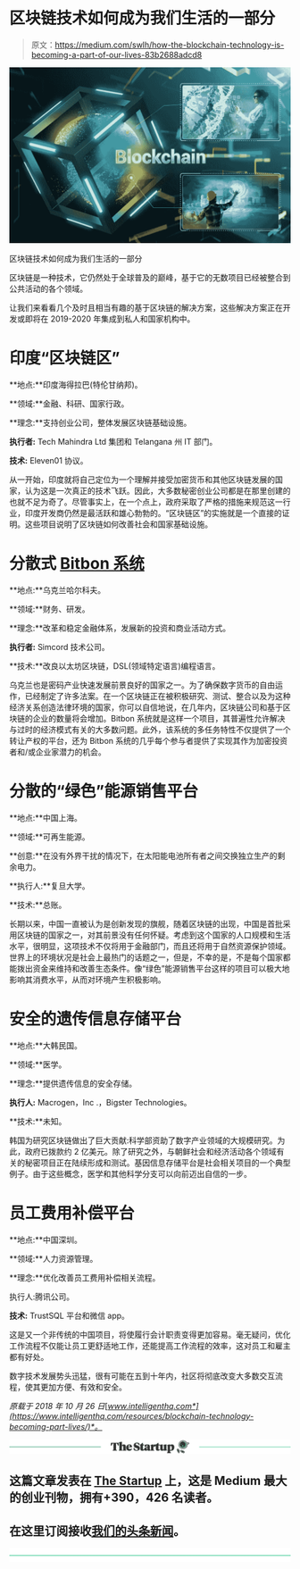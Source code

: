 # 区块链技术如何成为我们生活的一部分

> 原文：<https://medium.com/swlh/how-the-blockchain-technology-is-becoming-a-part-of-our-lives-83b2688adcd8>

![](img/541b0c8ccf4f45f7814e2db527d00310.png)

区块链技术如何成为我们生活的一部分

区块链是一种技术，它仍然处于全球普及的巅峰，基于它的无数项目已经被整合到公共活动的各个领域。

让我们来看看几个及时且相当有趣的基于区块链的解决方案，这些解决方案正在开发或即将在 2019-2020 年集成到私人和国家机构中。

# 印度“区块链区”

**地点:**印度海得拉巴(特伦甘纳邦)。

**领域:**金融、科研、国家行政。

**理念:**支持创业公司，整体发展区块链基础设施。

**执行者:** Tech Mahindra Ltd 集团和 Telangana 州 IT 部门。

**技术:** Eleven01 协议。

从一开始，印度就将自己定位为一个理解并接受加密货币和其他区块链发展的国家，认为这是一次真正的技术飞跃。因此，大多数秘密创业公司都是在那里创建的也就不足为奇了。尽管事实上，在一个点上，政府采取了严格的措施来规范这一行业，印度开发商仍然是最活跃和雄心勃勃的。“区块链区”的实施就是一个直接的证明。这些项目说明了区块链如何改善社会和国家基础设施。

# 分散式 [Bitbon 系统](https://www.bitbon.space/en/home)

**地点:**乌克兰哈尔科夫。

**领域:**财务、研发。

**理念:**改革和稳定金融体系，发展新的投资和商业活动方式。

**执行者:** Simcord 技术公司。

**技术:**改良以太坊区块链，DSL(领域特定语言)编程语言。

乌克兰也是密码产业快速发展前景良好的国家之一。为了确保数字货币的自由运作，已经制定了许多法案。在一个区块链正在被积极研究、测试、整合以及为这种经济关系创造法律环境的国家，你可以自信地说，在几年内，区块链公司和基于区块链的企业的数量将会增加。Bitbon 系统就是这样一个项目，其普遍性允许解决与过时的经济模式有关的大多数问题。此外，该系统的多任务特性不仅提供了一个转让产权的平台，还为 Bitbon 系统的几乎每个参与者提供了实现其作为加密投资者和/或企业家潜力的机会。

# 分散的“绿色”能源销售平台

**地点:**中国上海。

**领域:**可再生能源。

**创意:**在没有外界干扰的情况下，在太阳能电池所有者之间交换独立生产的剩余电力。

**执行人:**复旦大学。

**技术:**总账。

长期以来，中国一直被认为是创新发现的旗舰，随着区块链的出现，中国是首批采用区块链的国家之一，对其前景没有任何怀疑。考虑到这个国家的人口规模和生活水平，很明显，这项技术不仅将用于金融部门，而且还将用于自然资源保护领域。世界上的环境状况是社会上最热门的话题之一，但是，不幸的是，不是每个国家都能拨出资金来维持和改善生态条件。像“绿色”能源销售平台这样的项目可以极大地影响其消费水平，从而对环境产生积极影响。

# 安全的遗传信息存储平台

**地点:**大韩民国。

**领域:**医学。

**理念:**提供遗传信息的安全存储。

**执行人:** Macrogen，Inc .，Bigster Technologies。

**技术:**未知。

韩国为研究区块链做出了巨大贡献:科学部资助了数字产业领域的大规模研究。为此，政府已拨款约 2 亿美元。除了研究之外，与朝鲜社会和经济活动各个领域有关的秘密项目正在陆续形成和测试。基因信息存储平台是社会相关项目的一个典型例子。由于这些概念，医学和其他科学分支可以向前迈出自信的一步。

# 员工费用补偿平台

**地点:**中国深圳。

**领域:**人力资源管理。

**理念:**优化改善员工费用补偿相关流程。

执行人:腾讯公司。

**技术:** TrustSQL 平台和微信 app。

这是又一个非传统的中国项目，将使履行会计职责变得更加容易。毫无疑问，优化工作流程不仅能让员工更舒适地工作，还能提高工作流程的效率，这对员工和雇主都有好处。

数字技术发展势头迅猛，很有可能在五到十年内，社区将彻底改变大多数交互流程，使其更加方便、有效和安全。

*原载于 2018 年 10 月 26 日*[*www.intelligenthq.com*](https://www.intelligenthq.com/resources/blockchain-technology-becoming-part-lives/)*。*

[![](img/308a8d84fb9b2fab43d66c117fcc4bb4.png)](https://medium.com/swlh)

## 这篇文章发表在 [The Startup](https://medium.com/swlh) 上，这是 Medium 最大的创业刊物，拥有+390，426 名读者。

## 在这里订阅接收[我们的头条新闻](http://growthsupply.com/the-startup-newsletter/)。

[![](img/b0164736ea17a63403e660de5dedf91a.png)](https://medium.com/swlh)